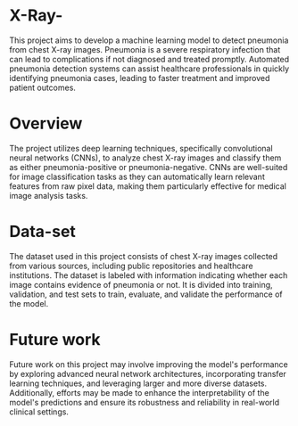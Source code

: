# X-Ray-
This project aims to develop a machine learning model to detect pneumonia from chest X-ray images. Pneumonia is a severe respiratory infection that can lead to complications if not diagnosed and treated promptly. Automated pneumonia detection systems can assist healthcare professionals in quickly identifying pneumonia cases, leading to faster treatment and improved patient outcomes.
# Overview
The project utilizes deep learning techniques, specifically convolutional neural networks (CNNs), to analyze chest X-ray images and classify them as either pneumonia-positive or pneumonia-negative. CNNs are well-suited for image classification tasks as they can automatically learn relevant features from raw pixel data, making them particularly effective for medical image analysis tasks.
# Data-set
The dataset used in this project consists of chest X-ray images collected from various sources, including public repositories and healthcare institutions. The dataset is labeled with information indicating whether each image contains evidence of pneumonia or not. It is divided into training, validation, and test sets to train, evaluate, and validate the performance of the model.
# Future work
Future work on this project may involve improving the model's performance by exploring advanced neural network architectures, incorporating transfer learning techniques, and leveraging larger and more diverse datasets. Additionally, efforts may be made to enhance the interpretability of the model's predictions and ensure its robustness and reliability in real-world clinical settings.
